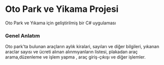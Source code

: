 # Oto Park ve Yikama Projesi
Oto Park ve Yıkama için geliştirilmiş bir C# uygulaması

### Genel Anlatım
Oto park'ta bulunan araçların aylık kiralari, sayıları ve diğer bilgileri, yıkanan araclar sayısı ve ücreti alınan alınmıyanların listesi, plakadan araç arama,düzenleme ve işlem yapma , araç giriş-çıkışı ve diğer işlemler.
